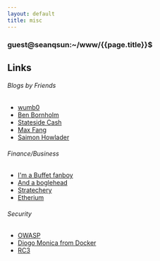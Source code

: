 ```yaml
---
layout: default
title: misc
---
```


### guest@seanqsun:~/www/{{page.title}}$

## Links

###### Blogs by Friends
* <a class="link1" href="https://wumb0.in">wumb0</a>
* <a class="link1" href="https://holdmybeer.xyz">Ben Bornholm</a>
* <a class="link1" href="https://stateside.xyz">Stateside Cash</a>
* <a class="link1" href="https://maxfangx.com">Max Fang</a>
* <a class="link1" href="https://saimonhowlader.com">Saimon Howlader</a>

###### Finance/Business
* <a class="link1" href="http://www.berkshirehathaway.com/letters/letters.html">I'm a Buffet fanboy</a>
* <a class="link1" href="https://www.bogleheads.org">And a boglehead</a>
* <a class="link1" href="https://stratechery.com">Stratechery</a>
* <a class="link1" href="https://ethereium.org">Etherium</a>

###### Security
* <a class="link1" href="https://www.owasp.org/index.php/Top_10_2013-Top_10">OWASP</a>
* <a class="link1" href="https://diogomonica.com">Diogo Monica from Docker</a>
* <a class="link1" href="https://rc3.club">RC3</a>

